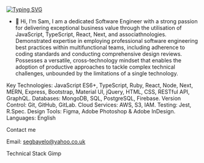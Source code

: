 [![Typing SVG](https://readme-typing-svg.demolab.com?font=Exo+2&size=24&duration=4000&pause=1000&color=4E22F7&center=true&vCenter=true&width=320&lines=Full+Stack+Web+Developer)](https://git.io/typing-svg)

- 👋 Hi, I’m Sam, I am a dedicated Software Engineer with a strong passion for delivering exceptional business value through the utilisation of JavaScript, TypeScript, React, Next, and associathnologies. Demonstrated expertise in employing professional software engineering best practices within multifunctional teams, including adherence to coding standards and conducting comprehensive design reviews. Possesses a versatile, cross-technology mindset that enables the adoption of productive approaches to tackle complex technical challenges, unbounded by the limitations of a single technology.

Key Technologies: JavaScript ES6+, TypeScript, Ruby, React, Node, Next, MERN, Express, Bootstrap, Material UI, jQuery, HTML, CSS, RESTful API, GraphQL. Databases: MongoDB, SQL, PostgreSQL, Firebase. Version Control: Git, GitHub, GitLab. Cloud Services: AWS, S3, IAM. Testing: Jest, R.Spec. Design Tools: Figma, Adobe Photoshop & Adobe InDesign. Languages: English


Contact me

Email: segbayelo@yahoo.co.uk

Technical Stack
Gimp
